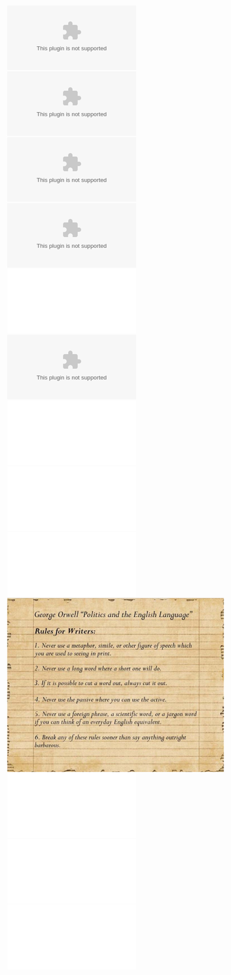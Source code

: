 ![](/Notatki/Semestr%204/Język%20obcy%20–%20C1.2/Ćwiczenia/Ćwiczenia/Calutrons.docx)
![](/Notatki/Semestr%204/Język%20obcy%20–%20C1.2/Ćwiczenia/Ćwiczenia/Hanford%20reactor%20and%20separation%20plant.docx)
![](/Notatki/Semestr%204/Język%20obcy%20–%20C1.2/Ćwiczenia/Ćwiczenia/Oklo%20reactor%20task.docx)
![](/Notatki/Semestr%204/Język%20obcy%20–%20C1.2/Ćwiczenia/Ćwiczenia/Report%20structure%20C1.docx)
![](/Notatki/Semestr%204/Język%20obcy%20–%20C1.2/Ćwiczenia/Ćwiczenia/sutainable%20buildings%20complete%20handout.pdf)
![](/Notatki/Semestr%204/Język%20obcy%20–%20C1.2/Ćwiczenia/Ćwiczenia/Warunki%20zaliczenia.docx)
![](/Notatki/Semestr%204/Język%20obcy%20–%20C1.2/Ćwiczenia/Ćwiczenia/Writing/7%20-%20Parallelisms.pdf)
![](/Notatki/Semestr%204/Język%20obcy%20–%20C1.2/Ćwiczenia/Ćwiczenia/Writing/Ambiguity.pdf)
![](/Notatki/Semestr%204/Język%20obcy%20–%20C1.2/Ćwiczenia/Ćwiczenia/Writing/Correct%20English%20preview.pdf)
![](/Notatki/Semestr%204/Język%20obcy%20–%20C1.2/Ćwiczenia/Ćwiczenia/Writing/George%20Orwell%20-%20politics%20and%20English.jpg)
![](/Notatki/Semestr%204/Język%20obcy%20–%20C1.2/Ćwiczenia/Ćwiczenia/Writing/HOW%20TO%20WRITE%20GOOD.pdf)
![](/Notatki/Semestr%204/Język%20obcy%20–%20C1.2/Ćwiczenia/Ćwiczenia/Writing/Noun-Verb%20Agreement.pdf)
![](/Notatki/Semestr%204/Język%20obcy%20–%20C1.2/Ćwiczenia/Ćwiczenia/Writing/Wordiness%20and%20punctuation.pdf)
